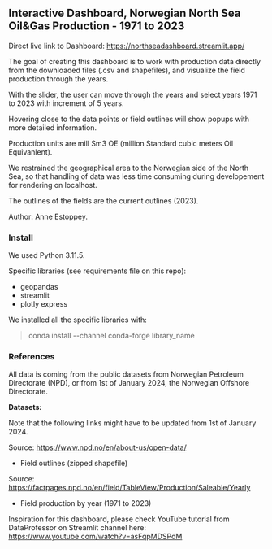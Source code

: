 ## Interactive Dashboard, Norwegian North Sea Oil&Gas Production - 1971 to 2023
Direct live link to Dashboard: https://northseadashboard.streamlit.app/

The goal of creating this dashboard is to work with production data directly from the downloaded files (.csv and shapefiles), and visualize the field production through the years.<br>

With the slider, the user can move through the years and select years 1971 to 2023 with increment of 5 years.

Hovering close to the data points or field outlines will show popups with more detailed information.

Production units are mill Sm3 OE (million Standard cubic meters Oil Equivanlent).

We restrained the geographical area to the Norwegian side of the North Sea, so that handling of data was less time consuming during developement for rendering on localhost.

The outlines of the fields are the current outlines (2023).

Author: Anne Estoppey.

### Install

We used Python 3.11.5.

Specific libraries (see requirements file on this repo):<br>
- geopandas
- streamlit
- plotly express

We installed all the specific libraries with:<br>
> conda install --channel conda-forge library_name


### References
All data is coming from the public datasets from Norwegian Petroleum Directorate (NPD), or from 1st of January 2024, the Norwegian Offshore Directorate.

**Datasets:**

Note that the following links might have to be updated from 1st of January 2024.

Source: https://www.npd.no/en/about-us/open-data/
- Field outlines (zipped shapefile)

Source: https://factpages.npd.no/en/field/TableView/Production/Saleable/Yearly
- Field production by year (1971 to 2023)

Inspiration for this dashboard, please check YouTube tutorial from DataProfessor on Streamlit channel here:<br>
https://www.youtube.com/watch?v=asFqpMDSPdM
